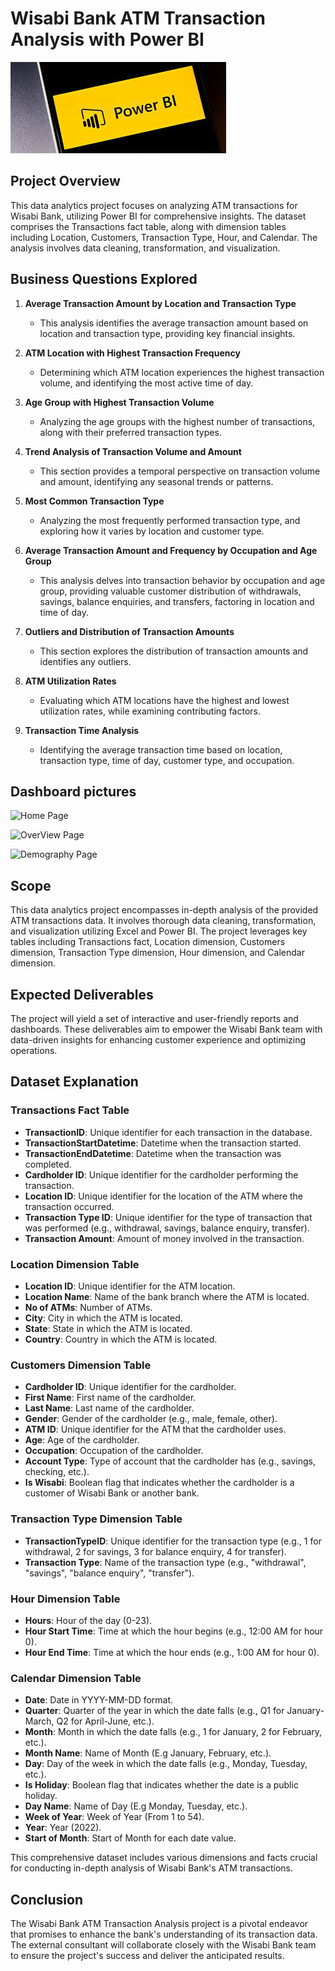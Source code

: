 # Wisabi Bank ATM Transaction Analysis with Power BI
![Header Image](Pictures/pic01.jpeg)
## Project Overview

This data analytics project focuses on analyzing ATM transactions for Wisabi Bank, utilizing Power BI for comprehensive insights. The dataset comprises the Transactions fact table, along with dimension tables including Location, Customers, Transaction Type, Hour, and Calendar. The analysis involves data cleaning, transformation, and visualization.

## Business Questions Explored

1. **Average Transaction Amount by Location and Transaction Type**
   - This analysis identifies the average transaction amount based on location and transaction type, providing key financial insights.

2. **ATM Location with Highest Transaction Frequency**
   - Determining which ATM location experiences the highest transaction volume, and identifying the most active time of day.

3. **Age Group with Highest Transaction Volume**
   - Analyzing the age groups with the highest number of transactions, along with their preferred transaction types.

4. **Trend Analysis of Transaction Volume and Amount**
   - This section provides a temporal perspective on transaction volume and amount, identifying any seasonal trends or patterns.

5. **Most Common Transaction Type**
   - Analyzing the most frequently performed transaction type, and exploring how it varies by location and customer type.

6. **Average Transaction Amount and Frequency by Occupation and Age Group**
   - This analysis delves into transaction behavior by occupation and age group, providing valuable customer distribution of withdrawals, savings, balance enquiries, and transfers, factoring in location and time of day.


7. **Outliers and Distribution of Transaction Amounts**
   - This section explores the distribution of transaction amounts and identifies any outliers.

8. **ATM Utilization Rates**
   - Evaluating which ATM locations have the highest and lowest utilization rates, while examining contributing factors.

9. **Transaction Time Analysis**
    - Identifying the average transaction time based on location, transaction type, time of day, customer type, and occupation.

## Dashboard pictures
![Home Page](Pictures/pic02.jpeg)

![OverView Page](Pictures/pic03.jpeg)

![Demography Page](Pictures/pic04.jpeg)


## Scope

This data analytics project encompasses in-depth analysis of the provided ATM transactions data. It involves thorough data cleaning, transformation, and visualization utilizing Excel and Power BI. The project leverages key tables including Transactions fact, Location dimension, Customers dimension, Transaction Type dimension, Hour dimension, and Calendar dimension.

## Expected Deliverables

The project will yield a set of interactive and user-friendly reports and dashboards. These deliverables aim to empower the Wisabi Bank team with data-driven insights for enhancing customer experience and optimizing operations.

## Dataset Explanation

### Transactions Fact Table
- **TransactionID**: Unique identifier for each transaction in the database.
- **TransactionStartDatetime**: Datetime when the transaction started.
- **TransactionEndDatetime**: Datetime when the transaction was completed.
- **Cardholder ID**: Unique identifier for the cardholder performing the transaction.
- **Location ID**: Unique identifier for the location of the ATM where the transaction occurred.
- **Transaction Type ID**: Unique identifier for the type of transaction that was performed (e.g., withdrawal, savings, balance enquiry, transfer).
- **Transaction Amount**: Amount of money involved in the transaction.

### Location Dimension Table
- **Location ID**: Unique identifier for the ATM location.
- **Location Name**: Name of the bank branch where the ATM is located.
- **No of ATMs**: Number of ATMs.
- **City**: City in which the ATM is located.
- **State**: State in which the ATM is located.
- **Country**: Country in which the ATM is located.

### Customers Dimension Table
- **Cardholder ID**: Unique identifier for the cardholder.
- **First Name**: First name of the cardholder.
- **Last Name**: Last name of the cardholder.
- **Gender**: Gender of the cardholder (e.g., male, female, other).
- **ATM ID**: Unique identifier for the ATM that the cardholder uses.
- **Age**: Age of the cardholder.
- **Occupation**: Occupation of the cardholder.
- **Account Type**: Type of account that the cardholder has (e.g., savings, checking, etc.).
- **Is Wisabi**: Boolean flag that indicates whether the cardholder is a customer of Wisabi Bank or another bank.

### Transaction Type Dimension Table
- **TransactionTypeID**: Unique identifier for the transaction type (e.g., 1 for withdrawal, 2 for savings, 3 for balance enquiry, 4 for transfer).
- **Transaction Type**: Name of the transaction type (e.g., "withdrawal", "savings", "balance enquiry", "transfer").

### Hour Dimension Table
- **Hours**: Hour of the day (0-23).
- **Hour Start Time**: Time at which the hour begins (e.g., 12:00 AM for hour 0).
- **Hour End Time**: Time at which the hour ends (e.g., 1:00 AM for hour 0).

### Calendar Dimension Table
- **Date**: Date in YYYY-MM-DD format.
- **Quarter**: Quarter of the year in which the date falls (e.g., Q1 for January-March, Q2 for April-June, etc.).
- **Month**: Month in which the date falls (e.g., 1 for January, 2 for February, etc.).
- **Month Name**: Name of Month (E.g January, February, etc.).
- **Day**: Day of the week in which the date falls (e.g., Monday, Tuesday, etc.).
- **Is Holiday**: Boolean flag that indicates whether the date is a public holiday.
- **Day Name**: Name of Day (E.g Monday, Tuesday, etc.).
- **Week of Year**: Week of Year (From 1 to 54).
- **Year**: Year (2022).
- **Start of Month**: Start of Month for each date value.

This comprehensive dataset includes various dimensions and facts crucial for conducting in-depth analysis of Wisabi Bank's ATM transactions.

## Conclusion

The Wisabi Bank ATM Transaction Analysis project is a pivotal endeavor that promises to enhance the bank's understanding of its transaction data. The external consultant will collaborate closely with the Wisabi Bank team to ensure the project's success and deliver the anticipated results.

